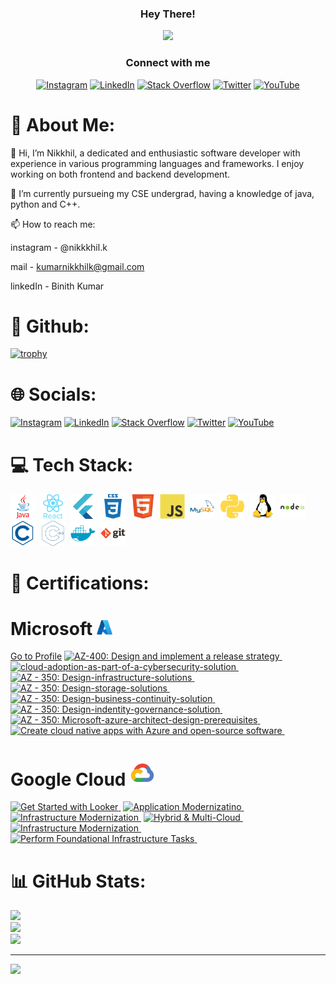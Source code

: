 <div id="header" align="center">
  <h3>
    Hey There!
  </h3>
  
  <img src="https://media.giphy.com/media/bGgsc5mWoryfgKBx1u/giphy.gif" width="200"/>
   
  
  
  <h3>Connect with me</h3> 
   
[![Instagram](https://img.shields.io/badge/Instagram-%23E4405F.svg?logo=Instagram&logoColor=white)](https://instagram.com/nikkkhil.k) [![LinkedIn](https://img.shields.io/badge/LinkedIn-%230077B5.svg?logo=linkedin&logoColor=white)](https://www.linkedin.com/in/binith-kumar/) [![Stack Overflow](https://img.shields.io/badge/-Stackoverflow-FE7A16?logo=stack-overflow&logoColor=white)](https://stackoverflow.com/users/20433754/binithk) [![Twitter](https://img.shields.io/badge/Twitter-%231DA1F2.svg?logo=Twitter&logoColor=white)](https://twitter.com/kumar_nikkhil) [![YouTube](https://img.shields.io/badge/YouTube-%23FF0000.svg?logo=YouTube&logoColor=white)](https://youtube.com/c/SHADOWme) 
</div>



# 💫 About Me:
👋 Hi, I’m Nikkhil, a dedicated and enthusiastic software developer with experience in various programming languages and frameworks.
I enjoy working on both frontend and backend development.

🌱 I’m currently pursueing my CSE undergrad, having a knowledge of java, python and C++.

📫 How to reach me:

   instagram - @nikkkhil.k 
   
   mail - kumarnikkhilk@gmail.com
   
   linkedIn - Binith Kumar
   
   
# 🏅 Github:
[![trophy](https://github-profile-trophy.vercel.app/?username=Nikkhil0646&rank=S,AAA,AA,A,B,C&theme=onedark)](https://github.com/Nikkhil0646/github-profile-trophy)



# 🌐 Socials:
[![Instagram](https://img.shields.io/badge/Instagram-%23E4405F.svg?logo=Instagram&logoColor=white)](https://instagram.com/nikkkhil.k) [![LinkedIn](https://img.shields.io/badge/LinkedIn-%230077B5.svg?logo=linkedin&logoColor=white)](https://www.linkedin.com/in/binith-kumar/) [![Stack Overflow](https://img.shields.io/badge/-Stackoverflow-FE7A16?logo=stack-overflow&logoColor=white)](https://stackoverflow.com/users/20433754/binithk) [![Twitter](https://img.shields.io/badge/Twitter-%231DA1F2.svg?logo=Twitter&logoColor=white)](https://twitter.com/kumar_nikkhil) [![YouTube](https://img.shields.io/badge/YouTube-%23FF0000.svg?logo=YouTube&logoColor=white)](https://youtube.com/c/SHADOWme) 

# 💻 Tech Stack:
<div>
  <img src="https://github.com/devicons/devicon/blob/master/icons/java/java-original-wordmark.svg" title="Java" alt="Java" width="40" height="40"/>&nbsp;
  <img src="https://github.com/devicons/devicon/blob/master/icons/react/react-original-wordmark.svg" title="React" alt="React" width="40" height="40"/>&nbsp;
  <img src="https://github.com/devicons/devicon/blob/master/icons/flutter/flutter-original.svg" title="Flutter" alt="Flutter" width="40" height="40"/>&nbsp;
  <img src="https://github.com/devicons/devicon/blob/master/icons/css3/css3-plain-wordmark.svg"  title="CSS3" alt="CSS" width="40" height="40"/>&nbsp;
  <img src="https://github.com/devicons/devicon/blob/master/icons/html5/html5-original.svg" title="HTML5" alt="HTML" width="40" height="40"/>&nbsp;
  <img src="https://github.com/devicons/devicon/blob/master/icons/javascript/javascript-original.svg" title="JavaScript" alt="JavaScript" width="40" height="40"/>&nbsp;
  <img src="https://github.com/devicons/devicon/blob/master/icons/mysql/mysql-original-wordmark.svg" title="MySQL"  alt="MySQL" width="40" height="40"/>&nbsp;
  <img src="https://github.com/devicons/devicon/blob/master/icons/python/python-plain.svg" title="Python" alt="Python" width="40" height = "40"/>&nbsp;
  <img src="https://github.com/devicons/devicon/blob/master/icons/linux/linux-original.svg" title="Linux" alt="Linux" width="40" height = "40"/>&nbsp;
  <img src="https://github.com/devicons/devicon/blob/master/icons/nodejs/nodejs-original-wordmark.svg" title="NodeJS" alt="NodeJS" width="40" height="40"/>&nbsp;
  <img src="https://github.com/devicons/devicon/blob/master/icons/c/c-line.svg" title="C" alt="C" width="40" height = "40"/>&nbsp;
  <img src="https://github.com/devicons/devicon/blob/master/icons/cplusplus/cplusplus-line.svg" title="Cpp" alt="Cpp" width="40" height = "40"/>&nbsp; 
  <img src="https://github.com/devicons/devicon/blob/master/icons/docker/docker-plain.svg" title="Docker" alt="docker" width="40" height = "40"/>&nbsp;
  <img src="https://github.com/devicons/devicon/blob/master/icons/git/git-original-wordmark.svg" title="Git" alt="Git" width="40" height="40"/>&nbsp;
</div>

# 🏅 Certifications:
# Microsoft  <img src = "https://github.com/devicons/devicon/blob/master/icons/azure/azure-original.svg" height = "25"/>&nbsp;
<p>
<div target = "_blank">
  <a href = https://learn.microsoft.com/en-us/users/nikkhilk-4522/>Go to Profile</a>
  <a href = "https://learn.microsoft.com/en-us/training/achievements/learn.wwl.az-400-design-implement-release-strategy.trophy?username=NikkhilK-4522&sharingId=2790BD013102A5BD" ><img src="https://learn.microsoft.com/en-us/training/achievements/az-400-design-and-implement-a-release-strategy.svg" title="AZ-400: Design and implement a release strategy" alt="AZ-400: Design and implement a release strategy" width="100"/>&nbsp;</a>
  <a href = "https://learn.microsoft.com/en-us/training/achievements/learn-m365.cybersecurity-secure-cloud-adoption.trophy?username=NikkhilK-4522&sharingId=2790BD013102A5BD"><img src="https://learn.microsoft.com/en-us/training/achievements/cloud-adoption-as-part-of-a-cybersecurity-solution.svg" title="cloud-adoption-as-part-of-a-cybersecurity-solution" alt="cloud-adoption-as-part-of-a-cybersecurity-solution" width="100"/>&nbsp;</a>
  <a href = "https://learn.microsoft.com/en-us/training/achievements/learn.wwl.design-infranstructure-solutions.trophy?username=NikkhilK-4522&sharingId=2790BD013102A5BD"><img src="https://learn.microsoft.com/en-us/training/achievements/design-infrastructure-solutions.svg" title= "AZ - 350: Design-infrastructure-solutions" alt="AZ - 350: Design-infrastructure-solutions" width="90"/>&nbsp;</a>
  <a href = "https://learn.microsoft.com/en-us/training/achievements/learn.wwl.design-data-storage-solutions.trophy?username=NikkhilK-4522&sharingId=2790BD013102A5BD"><img src="https://learn.microsoft.com/en-us/training/achievements/design-storage-solution.svg" title="AZ - 350: Design-storage-solution" alt="AZ - 350: Design-storage-solutions" width="90"/>&nbsp;</a>
  <a href = "https://learn.microsoft.com/en-us/training/achievements/learn.wwl.design-business-continuity-solutions.trophy?username=NikkhilK-4522&sharingId=2790BD013102A5BD"><img src="https://learn.microsoft.com/en-us/training/achievements/design-business-continuity-solutions.svg" title="AZ - 350: Design-business-continuity-solution" alt="AZ - 350: Design-business-continuity-solution" width="90"/>&nbsp;</a>
  <a href = "https://learn.microsoft.com/en-us/training/achievements/learn.wwl.design-identity-governance-monitor-solutions.trophy?username=NikkhilK-4522&sharingId=2790BD013102A5BD"><img src="https://learn.microsoft.com/en-us/training/achievements/design-identity-governance-solution.svg" title="AZ - 350: Design-indentity-governance-solution" alt="AZ - 350: Design-indentity-governance-solution" width="90"/>&nbsp;</a>
  <a href = "https://learn.microsoft.com/en-us/training/achievements/learn.wwl.microsoft-azure-architect-design-prerequisites.trophy?username=NikkhilK-4522&sharingId=2790BD013102A5BD"><img src="https://learn.microsoft.com/en-us/training/achievements/microsoft-azure-architect-design-prerequisites.svg" title="AZ - 350: Microsoft-azure-architect-design-prerequisites" alt="AZ - 350: Microsoft-azure-architect-design-prerequisites" width="90"/>&nbsp;</a>
  <a href = "https://learn.microsoft.com/en-us/training/achievements/learn.azure.cna-architect-modern-apps.trophy?username=NikkhilK-4522&sharingId=2790BD013102A5BD"><img src = "https://learn.microsoft.com/en-us/training/achievements/create-cloud-native-apps-with-azure-open-source.svg" title = "Create cloud native apps with Azure and open-source software" alt = "Create cloud native apps with Azure and open-source software" width = "90"/>&nbsp;</a>
  </p>

<p>
  
</p>
  
# Google Cloud   <img src = "https://github.com/devicons/devicon/blob/master/icons/googlecloud/googlecloud-original.svg" width = "40" height = "40"/>&nbsp;
<div target = "_blank">
  <a href = "https://www.cloudskillsboost.google/public_profiles/6c4c6ebc-05d9-4b2c-879d-cb5b1d927883/badges/3822386" ><img src="https://cdn.qwiklabs.com/oqA%2BXyUFnCuPcQNuhUWLB4LFw6CBm0vumuOmQIIlknc%3D" title="Get Started with Looker" alt="Get Started with Looker" height ="100"/>&nbsp;</a>
  <a href = "https://www.cloudskillsboost.google/public_profiles/6c4c6ebc-05d9-4b2c-879d-cb5b1d927883/badges/2150538"><img src="https://cdn.qwiklabs.com/avLswGesBdPVZgJPWOCscSTTxTYoTwYBMa8%2F9VqB0Yg%3D" title="Application Modernization" alt="Application Modernizatino" height ="100"/>&nbsp;</a>
  <a href = "https://www.cloudskillsboost.google/public_profiles/6c4c6ebc-05d9-4b2c-879d-cb5b1d927883/badges/2146359"><img src="https://cdn.qwiklabs.com/Z5mHEcZSfjDvSjtBRmzjgY1O5B9uT%2BJME8KqR%2FgmmyI%3D" title="Infrastructure Modernization" alt="Infrastructure Modernization" height ="100"/>&nbsp;</a>
  <a href = "https://www.cloudskillsboost.google/public_profiles/6c4c6ebc-05d9-4b2c-879d-cb5b1d927883/badges/2146173"><img src="https://cdn.qwiklabs.com/kqE8y3KZ7X%2FFV6jbYL4fV7Hi0zEKgcGu3QEdy0ivq5o%3D" title= "Hybrid & Multi-Cloud" alt="Hybrid & Multi-Cloud" height ="100"/>&nbsp;</a>
  <a href = "https://www.cloudskillsboost.google/public_profiles/6c4c6ebc-05d9-4b2c-879d-cb5b1d927883/badges/1952814"><img src="https://cdn.qwiklabs.com/TbOoOcpQdNxRawSvSE3K5cbakxBmki8F%2FgjwN6yKY98%3D" title="Infrastructure Moernization" alt="Infrastructure Modernization" height ="100"/>&nbsp;</a>
  <a href = "https://www.cloudskillsboost.google/public_profiles/6c4c6ebc-05d9-4b2c-879d-cb5b1d927883/badges/1971171"><img src="https://cdn.qwiklabs.com/SOUHCWvev6HmfC5QztXJd%2BCkSK8%2B3WGWg%2BF%2Fww%2FfqXA%3D" title="Perform Foundational Infrastructure Tasks" alt="Perform Foundational Infrastructure Tasks" height = "100"/>&nbsp;</a>
  


# 📊 GitHub Stats:
![](https://github-readme-stats.vercel.app/api?username=Nikkhil0646&theme=dark&hide_border=false&include_all_commits=false&count_private=false)<br/>
![](https://github-readme-streak-stats.herokuapp.com/?user=Nikkhil0646&theme=dark&hide_border=false)<br/>
![](https://github-readme-stats.vercel.app/api/top-langs/?username=Nikkhil0646&theme=dark&hide_border=false&include_all_commits=false&count_private=false&layout=compact)

---
[![](https://visitcount.itsvg.in/api?id=Nikkhil0646&icon=0&color=0)](https://visitcount.itsvg.in)


